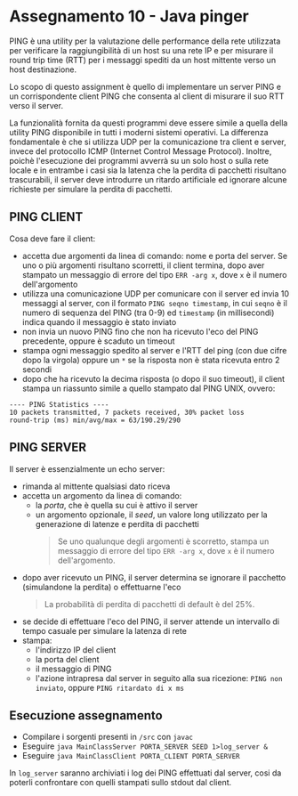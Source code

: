 # Assegnamento 10 - Java pinger

PING è una utility per la valutazione delle performance della rete utilizzata per verificare la raggiungibilità di un host su una rete IP e per misurare il round trip time (RTT) per i messaggi spediti da un host mittente verso un host destinazione.

Lo scopo di questo assignment è quello di implementare un server PING e un corrispondente client PING che consenta al client di misurare il suo RTT verso il server.

La funzionalità fornita da questi programmi deve essere simile a quella della utility PING disponibile in tutti i moderni sistemi operativi. La differenza fondamentale è che si utilizza UDP per la comunicazione tra client e server, invece del protocollo ICMP (Internet Control Message Protocol). Inoltre, poichè l'esecuzione dei programmi avverrà su un solo host o sulla rete locale e in entrambe i casi sia la latenza che la perdita di pacchetti risultano trascurabili, il server deve introdurre un ritardo artificiale ed ignorare alcune richieste per simulare la perdita di pacchetti.




## PING CLIENT

Cosa deve fare il client:
- accetta due argomenti da linea di comando: nome e porta del server. Se uno o più argomenti risultano scorretti, il client termina, dopo aver stampato un messaggio di errore del tipo `ERR -arg x`, dove `x` è il numero dell'argomento
- utilizza una comunicazione UDP per comunicare con il server ed invia 10 messaggi al server, con il formato `PING seqno timestamp`, in cui `seqno` è il numero di sequenza del PING (tra 0-9) ed `timestamp` (in millisecondi) indica quando il messaggio è stato inviato
- non invia un nuovo PING fino che non ha ricevuto l'eco del PING precedente, oppure è scaduto un timeout
- stampa ogni messaggio spedito al server e l'RTT del ping (con due cifre dopo la virgola) oppure un `*` se la risposta non è stata ricevuta entro 2 secondi
- dopo che ha ricevuto la decima risposta (o dopo il suo timeout), il client stampa un riassunto simile a quello stampato dal PING UNIX, ovvero:
```
---- PING Statistics ----
10 packets transmitted, 7 packets received, 30% packet loss
round-trip (ms) min/avg/max = 63/190.29/290
```




## PING SERVER

Il server è essenzialmente un echo server:
- rimanda al mittente qualsiasi dato riceva
- accetta un argomento da linea di comando:
    - la *porta*, che è quella su cui è attivo il server
    - un argomento opzionale, il *seed*, un valore long utilizzato per la generazione di latenze e perdita di pacchetti
      > Se uno qualunque degli argomenti è scorretto, stampa un messaggio di errore del tipo `ERR -arg x`, dove `x` è il numero dell'argomento.
- dopo aver ricevuto un PING, il server determina se ignorare il pacchetto (simulandone la perdita) o effettuarne l'eco
  > La probabilità di perdita di pacchetti di default è del 25%.
- se decide di effettuare l'eco del PING, il server attende un intervallo di tempo casuale per simulare la latenza di rete
- stampa:
    - l'indirizzo IP del client
    - la porta del client
    - il messaggio di PING
    - l'azione intrapresa dal server in seguito alla sua ricezione: `PING non inviato`, oppure `PING ritardato di x ms`




## Esecuzione assegnamento

- Compilare i sorgenti presenti in `/src` con `javac`
- Eseguire `java MainClassServer PORTA_SERVER SEED 1>log_server &`
- Eseguire `java MainClassClient PORTA_CLIENT PORTA_SERVER`

In `log_server` saranno archiviati i log dei PING effettuati dal server, cosi da poterli confrontare con quelli stampati sullo stdout dal client.
